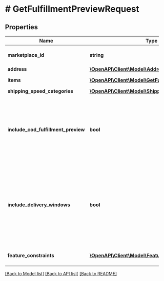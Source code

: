 # # GetFulfillmentPreviewRequest

## Properties

Name | Type | Description | Notes
------------ | ------------- | ------------- | -------------
**marketplace_id** | **string** | The marketplace the fulfillment order is placed against. | [optional]
**address** | [**\OpenAPI\Client\Model\Address**](Address.md) |  |
**items** | [**\OpenAPI\Client\Model\GetFulfillmentPreviewItem[]**](GetFulfillmentPreviewItem.md) | An array of fulfillment preview item information. |
**shipping_speed_categories** | [**\OpenAPI\Client\Model\ShippingSpeedCategory[]**](ShippingSpeedCategory.md) |  | [optional]
**include_cod_fulfillment_preview** | **bool** | Specifies whether to return fulfillment order previews that are for COD (Cash On Delivery).  Possible values:  * true - Returns all fulfillment order previews (both for COD and not for COD). * false - Returns only fulfillment order previews that are not for COD. | [optional]
**include_delivery_windows** | **bool** | Specifies whether to return the ScheduledDeliveryInfo response object, which contains the available delivery windows for a Scheduled Delivery. The ScheduledDeliveryInfo response object can only be returned for fulfillment order previews with ShippingSpeedCategories &#x3D; ScheduledDelivery. | [optional]
**feature_constraints** | [**\OpenAPI\Client\Model\FeatureSettings[]**](FeatureSettings.md) | A list of features and their fulfillment policies to apply to the order. | [optional]

[[Back to Model list]](../../README.md#models) [[Back to API list]](../../README.md#endpoints) [[Back to README]](../../README.md)
